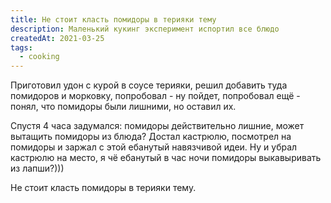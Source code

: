 ```yaml
---
title: Не стоит класть помидоры в терияки тему
description: Маленький кукинг эксперимент испортил все блюдо
createdAt: 2021-03-25
tags: 
  - cooking
---
```



Приготовил удон с курой в соусе терияки, решил добавить туда помидоров и морковку, попробовал - ну пойдет,
попробовал ещё - понял, что помидоры были лишними, но оставил их.


Спустя 4 часа задумался: помидоры действительно лишние, может вытащить помидоры из блюда? Достал кастрюлю,
посмотрел на помидоры и заржал с этой ебанутый навязчивой идеи. Ну и убрал кастрюлю на место, я чё ебанутый в час
ночи помидоры выкавыривать из лапши?)))

Не стоит класть помидоры в терияки тему.


